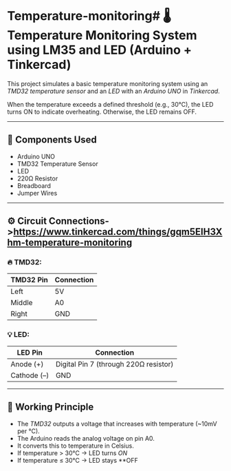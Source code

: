 # Temperature-monitoring# 🌡 Temperature Monitoring System using LM35 and LED (Arduino + Tinkercad)

This project simulates a basic temperature monitoring system using an *TMD32 temperature sensor* and an *LED* with an *Arduino UNO* in *Tinkercad*.

When the temperature exceeds a defined threshold (e.g., 30°C), the LED turns ON to indicate overheating. Otherwise, the LED remains OFF.

---

## 🔧 Components Used

- Arduino UNO  
- TMD32 Temperature Sensor  
- LED  
- 220Ω Resistor  
- Breadboard  
- Jumper Wires

---

## ⚙ Circuit Connections->https://www.tinkercad.com/things/gqm5EIH3Xhm-temperature-monitoring

### 🔥 TMD32:
| TMD32 Pin | Connection |
|----------|------------|
| Left     | 5V         |
| Middle   | A0         |
| Right    | GND        |

### 💡 LED:
| LED Pin   | Connection     |
|-----------|----------------|
| Anode (+) | Digital Pin 7 (through 220Ω resistor) |
| Cathode (–)| GND           |

---

## 🧠 Working Principle

- The *TMD32* outputs a voltage that increases with temperature (~10mV per °C).
- The Arduino reads the analog voltage on pin A0.
- It converts this to temperature in Celsius.
- If temperature > 30°C → LED turns *ON*
- If temperature ≤ 30°C → LED stays **OFF
